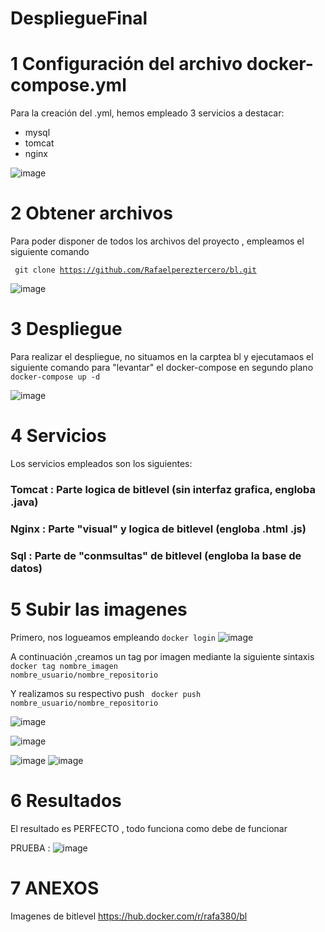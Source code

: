 # DespliegueFinal

# 1 Configuración del archivo docker-compose.yml

Para la creación del .yml, hemos empleado 3 servicios a destacar:
 - mysql
 - tomcat
 - nginx
 
![image](https://user-images.githubusercontent.com/91564342/173458941-2480affd-d234-44a6-96d4-6be7eb03ee5b.png)

# 2 Obtener archivos

Para poder disponer de todos los archivos del proyecto , empleamos el siguiente comando

<code> git clone https://github.com/Rafaelpereztercero/bl.git </code>
  
  ![image](https://user-images.githubusercontent.com/91564342/173459193-02ee1fa0-cf65-4426-b044-a67e7832919b.png)

  # 3 Despliegue
  
  Para realizar el despliegue, no situamos en la carptea bl y ejecutamaos el siguiente comando para "levantar" el docker-compose  en segundo plano
  <code> docker-compose up -d </code>

![image](https://user-images.githubusercontent.com/91564342/173459499-4d35452a-d06a-4220-9a1e-9cb579d13579.png)

# 4 Servicios

Los servicios empleados son los siguientes:

### Tomcat : Parte logica de bitlevel (sin interfaz grafica, engloba .java)

### Nginx : Parte "visual"  y logica de bitlevel (engloba .html .js)

### Sql : Parte de "conmsultas"  de bitlevel (engloba la base de datos)

# 5 Subir las imagenes

Primero, nos logueamos empleando <code>docker login</code>
![image](https://user-images.githubusercontent.com/91564342/173460100-2b4ff4ea-8452-4e64-9c9b-91759ec88441.png)

A continuación ,creamos un tag por imagen mediante la siguiente sintaxis 
<code>docker tag nombre_imagen nombre_usuario/nombre_repositorio</code>

Y realizamos su respectivo push
<code> docker push nombre_usuario/nombre_repositorio </code>

![image](https://user-images.githubusercontent.com/91564342/173460404-4974e927-35d3-4934-85a9-743d28abbdca.png)

![image](https://user-images.githubusercontent.com/91564342/173460358-00a942bf-b8e5-4d74-949e-6cabd499992c.png)

![image](https://user-images.githubusercontent.com/91564342/173460005-29b038f6-c6eb-4042-9ecf-8f8b1c1de951.png)
![image](https://user-images.githubusercontent.com/91564342/173460281-e420642c-bde4-48d0-88a2-3106210e11d3.png)

# 6 Resultados
El resultado es PERFECTO , todo funciona como debe de funcionar

PRUEBA : 
![image](https://user-images.githubusercontent.com/91564342/173460876-d589554f-5005-46a5-8b0c-e394b2f9ca52.png)

# 7 ANEXOS

Imagenes de bitlevel https://hub.docker.com/r/rafa380/bl

